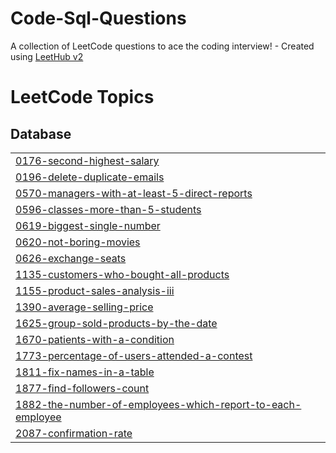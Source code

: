 # Code-Sql-Questions
A collection of LeetCode questions to ace the coding interview! - Created using [LeetHub v2](https://github.com/arunbhardwaj/LeetHub-2.0)

<!---LeetCode Topics Start-->
# LeetCode Topics
## Database
|  |
| ------- |
| [0176-second-highest-salary](https://github.com/RBENJAMINFRANKLIN/Code-Sql-Questions/tree/master/0176-second-highest-salary) |
| [0196-delete-duplicate-emails](https://github.com/RBENJAMINFRANKLIN/Code-Sql-Questions/tree/master/0196-delete-duplicate-emails) |
| [0570-managers-with-at-least-5-direct-reports](https://github.com/RBENJAMINFRANKLIN/Code-Sql-Questions/tree/master/0570-managers-with-at-least-5-direct-reports) |
| [0596-classes-more-than-5-students](https://github.com/RBENJAMINFRANKLIN/Code-Sql-Questions/tree/master/0596-classes-more-than-5-students) |
| [0619-biggest-single-number](https://github.com/RBENJAMINFRANKLIN/Code-Sql-Questions/tree/master/0619-biggest-single-number) |
| [0620-not-boring-movies](https://github.com/RBENJAMINFRANKLIN/Code-Sql-Questions/tree/master/0620-not-boring-movies) |
| [0626-exchange-seats](https://github.com/RBENJAMINFRANKLIN/Code-Sql-Questions/tree/master/0626-exchange-seats) |
| [1135-customers-who-bought-all-products](https://github.com/RBENJAMINFRANKLIN/Code-Sql-Questions/tree/master/1135-customers-who-bought-all-products) |
| [1155-product-sales-analysis-iii](https://github.com/RBENJAMINFRANKLIN/Code-Sql-Questions/tree/master/1155-product-sales-analysis-iii) |
| [1390-average-selling-price](https://github.com/RBENJAMINFRANKLIN/Code-Sql-Questions/tree/master/1390-average-selling-price) |
| [1625-group-sold-products-by-the-date](https://github.com/RBENJAMINFRANKLIN/Code-Sql-Questions/tree/master/1625-group-sold-products-by-the-date) |
| [1670-patients-with-a-condition](https://github.com/RBENJAMINFRANKLIN/Code-Sql-Questions/tree/master/1670-patients-with-a-condition) |
| [1773-percentage-of-users-attended-a-contest](https://github.com/RBENJAMINFRANKLIN/Code-Sql-Questions/tree/master/1773-percentage-of-users-attended-a-contest) |
| [1811-fix-names-in-a-table](https://github.com/RBENJAMINFRANKLIN/Code-Sql-Questions/tree/master/1811-fix-names-in-a-table) |
| [1877-find-followers-count](https://github.com/RBENJAMINFRANKLIN/Code-Sql-Questions/tree/master/1877-find-followers-count) |
| [1882-the-number-of-employees-which-report-to-each-employee](https://github.com/RBENJAMINFRANKLIN/Code-Sql-Questions/tree/master/1882-the-number-of-employees-which-report-to-each-employee) |
| [2087-confirmation-rate](https://github.com/RBENJAMINFRANKLIN/Code-Sql-Questions/tree/master/2087-confirmation-rate) |
<!---LeetCode Topics End-->
